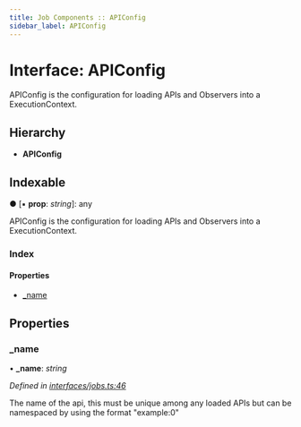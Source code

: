 ```yaml
---
title: Job Components :: APIConfig
sidebar_label: APIConfig
---
```


# Interface: APIConfig

APIConfig is the configuration for loading APIs and Observers
into a ExecutionContext.

## Hierarchy

* **APIConfig**

## Indexable

● \[▪ **prop**: *string*\]: any

APIConfig is the configuration for loading APIs and Observers
into a ExecutionContext.

### Index

#### Properties

* [_name](apiconfig.md#_name)

## Properties

###  _name

• **_name**: *string*

*Defined in [interfaces/jobs.ts:46](https://github.com/terascope/teraslice/blob/e7b0edd3/packages/job-components/src/interfaces/jobs.ts#L46)*

The name of the api, this must be unique among any loaded APIs
but can be namespaced by using the format "example:0"
